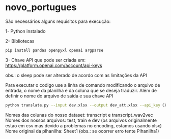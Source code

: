 # novo_portugues
São necessários alguns requisitos para execução:

1- Python instalado

2- Bibliotecas
```bash
pip install pandas openpyxl openai argparse

```
3- Chave API que pode ser criada em: https://platform.openai.com/account/api-keys

obs.: o sleep pode ser alterado de acordo com as limitações da API

Para executar o codigo use a linha de comando modificando o arquivo de entrada, o nome da planilha e da coluna que se deseja traduzir. Além de definir o nome do arquivo de saída e sua chave API
```bash
python translate.py --input dev.xlsx --output dev_att.xlsx --api_key CHAVEAPI --sheet Sheet1 --column COLUNA
```
Nomes das colunas do nosso dataset: transcript e transcript_wav2vec
Nomes dos nossos arquivos: test, train e dev (os arquivos originalmente estao em csv mas devido a problemas no encoding, estamos usando xlsx)
Nome original da plhanilha: Sheet1 (obs.: se ocorrer erro tente Plhanilha1)
